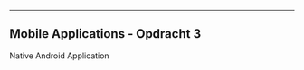 ---------------------------------
Mobile Applications - Opdracht 3
---------------------------------

Native Android Application